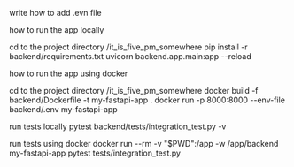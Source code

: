 write how to add .evn file


how to run the app locally

cd to the project directory /it_is_five_pm_somewhere
pip install -r backend/requirements.txt
uvicorn backend.app.main:app --reload

how to run the app using docker

cd to the project directory /it_is_five_pm_somewhere
docker build -f backend/Dockerfile -t my-fastapi-app .
docker run -p 8000:8000 --env-file backend/.env my-fastapi-app


run tests locally
pytest backend/tests/integration_test.py -v

run tests using docker
docker run --rm -v "$PWD":/app -w /app/backend my-fastapi-app pytest tests/integration_test.py

